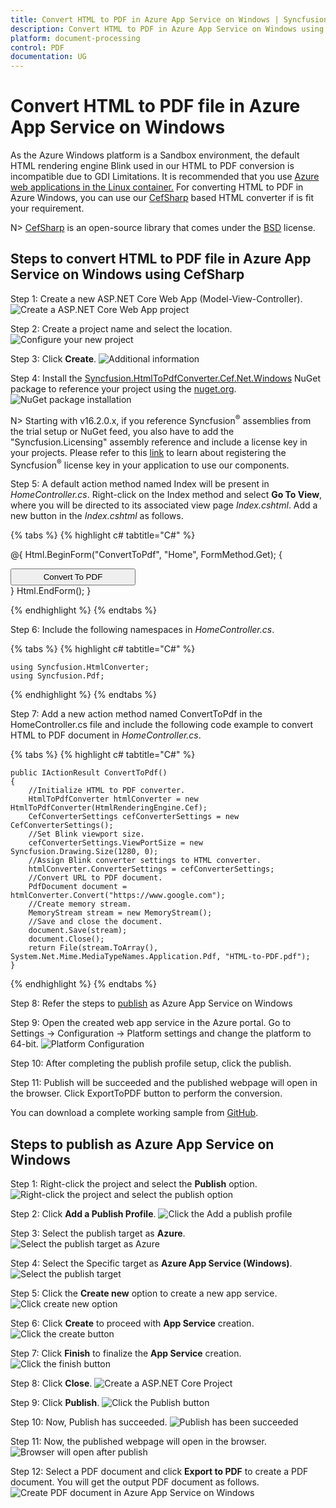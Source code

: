 ```yaml
---
title: Convert HTML to PDF in Azure App Service on Windows | Syncfusion
description: Convert HTML to PDF in Azure App Service on Windows using Syncfusion .NET Core HTML to PDF converter library.
platform: document-processing
control: PDF
documentation: UG
---
```


# Convert HTML to PDF file in Azure App Service on Windows

As the Azure Windows platform is a Sandbox environment, the default HTML rendering engine Blink used in our HTML to PDF conversion is incompatible due to GDI Limitations. It is recommended that you use [Azure web applications in the Linux container.](https://help.syncfusion.com/document-processing/pdf/conversions/html-to-pdf/net/convert-html-to-pdf-in-azure-app-service-linux) For converting HTML to PDF in Azure Windows, you can use our [CefSharp](https://www.nuget.org/packages/CefSharp.OffScreen.NETCore/119.4.30) based HTML converter if is fit your requirement.

N> [CefSharp](https://www.nuget.org/packages/CefSharp.OffScreen.NETCore/119.4.30) is an open-source library that comes under the [BSD](https://github.com/cefsharp/CefSharp/blob/master/README.md) license.


## Steps to convert HTML to PDF file in Azure App Service on Windows using CefSharp

Step 1: Create a new ASP.NET Core Web App (Model-View-Controller).
![Create a ASP.NET Core Web App project](Azure_images/Azure-app-service-windows/Create-net-core-web-app.png)

Step 2: Create a project name and select the location.
![Configure your new project](Azure_images/Azure-app-service-windows/project_configuration.png)

Step 3: Click **Create**. 
![Additional information](Azure_images/Azure-app-service-windows/Framework_selection.png)

Step 4: Install the [Syncfusion.HtmlToPdfConverter.Cef.Net.Windows](https://www.nuget.org/packages/Syncfusion.HtmlToPdfConverter.Cef.Net.Windows) NuGet package to reference your project using the [nuget.org](https://www.nuget.org/).
![NuGet package installation](Azure_images/Azure-app-service-windows/Nuget_Manager-Console.png)

N> Starting with v16.2.0.x, if you reference Syncfusion<sup>&reg;</sup> assemblies from the trial setup or NuGet feed, you also have to add the "Syncfusion.Licensing" assembly reference and include a license key in your projects. Please refer to this [link](https://help.syncfusion.com/common/essential-studio/licensing/overview) to learn about registering the Syncfusion<sup>&reg;</sup> license key in your application to use our components.

Step 5: A default action method named Index will be present in *HomeController.cs*. Right-click on the Index method and select **Go To View**, where you will be directed to its associated view page *Index.cshtml*. Add a new button in the *Index.cshtml* as follows.

{% tabs %}
{% highlight c# tabtitle="C#" %}

@{
    Html.BeginForm("ConvertToPdf", "Home", FormMethod.Get);
    {
        <div>
            <input type="submit" value="Convert To PDF" style="width:200px;height:27px" />
        </div>
    }
    Html.EndForm();
}

{% endhighlight %}
{% endtabs %}

Step 6: Include the following namespaces in *HomeController.cs*.

{% tabs %}
{% highlight c# tabtitle="C#" %}

    using Syncfusion.HtmlConverter;
    using Syncfusion.Pdf;

{% endhighlight %}
{% endtabs %}

Step 7: Add a new action method named ConvertToPdf in the HomeController.cs file and include the following code example to convert HTML to PDF document in *HomeController.cs*. 

{% tabs %}
{% highlight c# tabtitle="C#" %}

    public IActionResult ConvertToPdf()
    {
        //Initialize HTML to PDF converter.
        HtmlToPdfConverter htmlConverter = new HtmlToPdfConverter(HtmlRenderingEngine.Cef);
        CefConverterSettings cefConverterSettings = new CefConverterSettings();
        //Set Blink viewport size.
        cefConverterSettings.ViewPortSize = new Syncfusion.Drawing.Size(1280, 0);
        //Assign Blink converter settings to HTML converter.
        htmlConverter.ConverterSettings = cefConverterSettings;
        //Convert URL to PDF document.
        PdfDocument document = htmlConverter.Convert("https://www.google.com");
        //Create memory stream.
        MemoryStream stream = new MemoryStream();
        //Save and close the document. 
        document.Save(stream);
        document.Close();
        return File(stream.ToArray(), System.Net.Mime.MediaTypeNames.Application.Pdf, "HTML-to-PDF.pdf");
    }


{% endhighlight %}
{% endtabs %}

Step 8: Refer the steps to [publish](https://help.syncfusion.com/document-processing/pdf/conversions/html-to-pdf/net/convert-html-to-pdf-in-azure-app-service-windows#steps-to-publish-as-azure-app-service-on-windows) as Azure App Service on Windows 

Step 9: Open the created web app service in the Azure portal. Go to Settings -> Configuration -> Platform settings and change the platform to 64-bit.
![Platform Configuration](Azure_images/Azure-app-service-windows/Configuration.png)

Step 10: After completing the publish profile setup, click the publish.

Step 11: Publish will be succeeded and the published webpage will open in the browser. Click ExportToPDF button to perform the conversion.

You can download a complete working sample from [GitHub](https://github.com/SyncfusionExamples/html-to-pdf-csharp-examples/tree/master/Azure/HTML-to-PDF-Azure%20App%20Service-Windows-CefSharp).


## Steps to publish as Azure App Service on Windows 

Step 1: Right-click the project and select the **Publish** option.
![Right-click the project and select the publish option](Azure_images/Azure-app-service-windows/Publish_button.png)

Step 2: Click **Add a Publish Profile**.
![Click the Add a publish profile](Azure_images/Azure-app-service-windows/Publish_profile.png)

Step 3: Select the publish target as **Azure**.
![Select the publish target as Azure](Azure_images/Azure-app-service-windows/Select_target.png)

Step 4: Select the Specific target as **Azure App Service (Windows)**.
![Select the publish target](Azure_images/Azure-app-service-windows/Select_azure-app-service-windows.png)

Step 5: Click the **Create new** option to create a new app service.
![Click create new option](Azure_images/Azure-app-service-windows/Create_new_app_service.png)

Step 6: Click **Create** to proceed with **App Service** creation.
![Click the create button](Azure_images/Azure-app-service-windows/App_service_details.png)

Step 7: Click **Finish** to finalize the **App Service** creation.
![Click the finish button](Azure_images/Azure-app-service-windows/Finish_app_service.png)

Step 8: Click **Close**.
![Create a ASP.NET Core Project](Azure_images/Azure-app-service-windows/profile_creation_success.png)

Step 9: Click **Publish**.
![Click the Publish button](Azure_images/Azure-app-service-windows/Publish_app_service.png)

Step 10: Now, Publish has succeeded.
![Publish has been succeeded](Azure_images/Azure-app-service-windows/Publish_link.png)

Step 11: Now, the published webpage will open in the browser.
![Browser will open after publish](Azure_images/Azure-app-service-windows/WebView.png)

Step 12: Select a PDF document and click **Export to PDF** to create a PDF document. You will get the output PDF document as follows.
![Create PDF document in Azure App Service on Windows](Azure_images/Azure-app-service-windows/Output.png)


